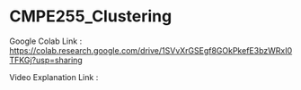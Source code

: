 # CMPE255_Clustering

Google Colab Link : https://colab.research.google.com/drive/1SVvXrGSEgf8GOkPkefE3bzWRxI0TFKGj?usp=sharing

Video Explanation Link : 
